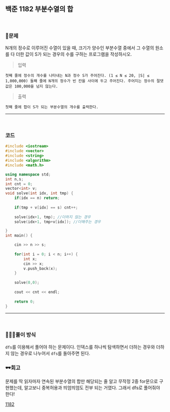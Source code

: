 ## 백준 1182 부분수열의 합

&nbsp;
### 🧐문제
N개의 정수로 이루어진 수열이 있을 때, 크기가 양수인 부분수열 중에서 그 수열의 원소를 다 더한 값이 S가 되는 경우의 수를 구하는 프로그램을 작성하시오.
&nbsp;

>입력 

    첫째 줄에 정수의 개수를 나타내는 N과 정수 S가 주어진다. (1 ≤ N ≤ 20, |S| ≤ 1,000,000) 둘째 줄에 N개의 정수가 빈 칸을 사이에 두고 주어진다. 주어지는 정수의 절댓값은 100,000을 넘지 않는다.

>출력

    첫째 줄에 합이 S가 되는 부분수열의 개수를 출력한다.

***
&nbsp;
### 코드
```cpp
#include <iostream>
#include <vector>
#include <string>
#include <algorithm>
#include <math.h>

using namespace std;
int n,s;
int cnt = 0;
vector<int> v;
void solve(int idx, int tmp) {
    if(idx == n) return;
    
    if(tmp + v[idx] == s) cnt++;
    
    solve(idx+1, tmp); //더하지 않는 경우
    solve(idx+1, tmp+v[idx]); //더해주는 경우

}
int main() {

    cin >> n >> s;
    
    for(int i = 0; i < n; i++) {
        int x;
        cin >> x;
        v.push_back(x);
    }
    
    solve(0,0);
    
    cout << cnt << endl;
    
    return 0;
}

```
***

&nbsp;

### 👩🏻‍💻풀이 방식
`dfs`를 이용해서 풀어야 하는 문제이다. 인덱스를 하나씩 탐색하면서 더하는 경우와 더하지 않는 경우로 나누어서 `dfs`를 돌아주면 된다.


### 🕶회고
문제를 딱 읽자마자 연속된 부분수열의 합만 해당되는 줄 알고 무작정 2중 for문으로 구현했는데, 알고보니 중복허용과 띄엄띄엄도 전부 되는 거였다. 그래서 dfs로 풀어줘야 한다!


[1182](https://www.acmicpc.net/problem/1182, "baekjoon")
